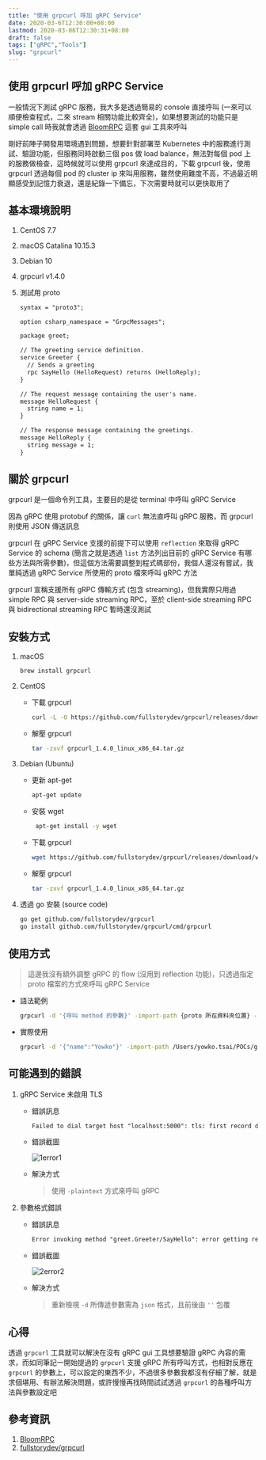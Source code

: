 ```yaml
---
title: "使用 grpcurl 呼加 gRPC Service"
date: 2020-03-6T12:30:00+08:00
lastmod: 2020-03-06T12:30:31+08:00
draft: false
tags: ["gRPC","Tools"]
slug: "grpcurl"
---
```


## 使用 grpcurl 呼加 gRPC Service

一般情況下測試 gRPC 服務，我大多是透過簡易的 console 直接呼叫 (一來可以順便檢查程式，二來 stream 相關功能比較齊全)，如果想要測試的功能只是 simple call 時我就會透過 [BloomRPC](https://appimage.github.io/BloomRPC/) 這套 gui 工具來呼叫

剛好前陣子開發用環境遇到問題，想要針對部署至 Kubernetes 中的服務進行測試、驗證功能，但服務同時啟動三個 pos 做 load balance，無法對每個 pod 上的服務做檢查，這時候就可以使用 grpcurl 來達成目的，下載 grpcurl 後，使用 grpcurl 透過每個 pod 的 cluster ip 來叫用服務，雖然使用難度不高，不過最近明顯感受到記憶力衰退，還是紀錄一下備忘，下次需要時就可以更快取用了

## 基本環境說明

1. CentOS 7.7
2. macOS Catalina 10.15.3
3. Debian 10
4. grpcurl v1.4.0
5. 測試用 proto

    ```txt
    syntax = "proto3";

    option csharp_namespace = "GrpcMessages";

    package greet;

    // The greeting service definition.
    service Greeter {
      // Sends a greeting
      rpc SayHello (HelloRequest) returns (HelloReply);
    }

    // The request message containing the user's name.
    message HelloRequest {
      string name = 1;
    }

    // The response message containing the greetings.
    message HelloReply {
      string message = 1;
    }

    ```

## 關於 grpcurl

grpcurl 是一個命令列工具，主要目的是從 terminal 中呼叫 gRPC Service

因為 gRPC 使用 protobuf 的關係，讓 `curl` 無法直呼叫 gRPC 服務，而 grpcurl 則使用 JSON 傳送訊息

grpcurl 在 gRPC Service 支援的前提下可以使用 `reflection` 來取得 gRPC Service 的 schema (簡言之就是透過 `list` 方法列出目前的 gRPC Service 有哪些方法與所需參數)，但這個方法需要調整到程式碼部份，我個人還沒有嘗試，我單純透過 gRPC Service 所使用的 proto 檔來呼叫 gRPC 方法

grpcurl 宣稱支援所有 gRPC 傳輸方式 (包含 streaming)，但我實際只用過 simple RPC 與 server-side streaming RPC，至於 client-side streaming RPC 與 bidirectional streaming RPC 暫時還沒測試

## 安裝方式

1. macOS

    ```bash
    brew install grpcurl
    ```

2. CentOS

    - 下載 grpcurl

        ```bash
        curl -L -O https://github.com/fullstorydev/grpcurl/releases/download/v1.4.0/grpcurl_1.4.0_linux_x86_64.tar.gz
        ```

    - 解壓 grpcurl

        ```bash
        tar -zxvf grpcurl_1.4.0_linux_x86_64.tar.gz
        ```

3. Debian (Ubuntu)

    - 更新 apt-get

        ```bash
        apt-get update
        ```

    - 安裝 wget

        ```bash
         apt-get install -y wget
        ```

    - 下載 grpcurl

        ```bash
        wget https://github.com/fullstorydev/grpcurl/releases/download/v1.4.0/grpcurl_1.4.0_linux_x86_64.tar.gz
        ```

    - 解壓 grpcurl

        ```bash
        tar -zxvf grpcurl_1.4.0_linux_x86_64.tar.gz
        ```

4. 透過 go 安裝 (source code)

    ```bash
    go get github.com/fullstorydev/grpcurl
    go install github.com/fullstorydev/grpcurl/cmd/grpcurl
    ```

## 使用方式

> 這邊我沒有額外調整 gRPC 的 flow (沒用到 reflection 功能)，只透過指定 proto 檔案的方式來呼叫 gRPC Service

- 語法範例

    ```bash
    grpcurl -d '{呼叫 method 的參數}' -import-path {proto 所在資料夾位置} -proto {proto 檔名} {gRPC-Server:port} {proto 檔中的 package name}.{service name}/{method name}
    ```

- 實際使用

    ```bash
    grpcurl -d '{"name":"Yowko"}' -import-path /Users/yowko.tsai/POCs/grpcurl/GrpcMessages/Protos -proto greet.proto localhost:5000 greet.Greeter/SayHello
    ```

## 可能遇到的錯誤

1. gRPC Service 未啟用 TLS

    - 錯誤訊息

        ```txt
        Failed to dial target host "localhost:5000": tls: first record does not look like a TLS handshake
        ```

    - 錯誤截圖

        ![1error1](https://user-images.githubusercontent.com/3851540/76146403-65297780-60cd-11ea-8e6c-92d500d19249.png)

    - 解決方式

        > 使用 `-plaintext` 方式來呼叫 gRPC

2. 參數格式錯誤

    - 錯誤訊息

        ```txt
        Error invoking method "greet.Greeter/SayHello": error getting request data: invalid character 'n' looking for beginning of object key string
        ```

    - 錯誤截圖

        ![2error2](https://user-images.githubusercontent.com/3851540/76146404-678bd180-60cd-11ea-9dbc-9716c10d662f.png)

    - 解決方式

        > 重新檢視 `-d` 所傳遞參數需為 `json` 格式，且前後由 `''` 包覆

## 心得

透過 `grpcurl` 工具就可以解決在沒有 gRPC gui 工具想要驗證 gRPC 內容的需求，而如同筆記一開始提過的 `grpcurl` 支援 gRPC 所有呼叫方式，也相對反應在 `grpcurl` 的參數上，可以設定的東西不少，不過很多參數我都沒有仔細了解，就是求個堪用、有辦法解決問題，或許慢慢再找時間試試透過 `grpcurl` 的各種呼叫方法與參數設定吧

## 參考資訊

1. [BloomRPC](https://appimage.github.io/BloomRPC/)
2. [fullstorydev/grpcurl](https://github.com/fullstorydev/grpcurl)
